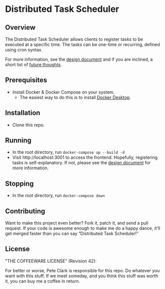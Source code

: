 # Distributed Task Scheduler

## Overview

The Distributed Task Scheduler allows clients to register tasks to be executed at a specific time. The tasks can be one-time or recurring, defined using cron syntax.  

For more information, see the [design document](docs/design.md) and if you are inclined, a short list of [future thoughts](docs/future.md).

## Prerequisites
- Install Docker & Docker Compose on your system.  
  - The easiest way to do this is to install [Docker Desktop](https://docs.docker.com/compose/install/#scenario-one-install-docker-desktop). 

## Installation
- Clone this repo.

## Running
- In the root directory, run `docker-compose up --build -d`
- Visit http://localhost:3001 to access the frontend.  Hopefully, registering tasks is self-explanatory.  If not, please see the [design document](docs/design.md) for more information.

## Stopping
- In the root directory, run `docker-compose down`

## Contributing

Want to make this project even better? Fork it, patch it, and send a pull request. If your code is awesome enough to make me do a happy dance, it’ll get merged faster than you can say “Distributed Task Scheduler!”


## License

"THE COFFEEWARE LICENSE" (Revision 42):

For better or worse, Pete Clark is responsible for this repo. Do whatever you want with this stuff. If we meet someday, and you think this stuff was worth it, you can buy me a coffee in return. 
